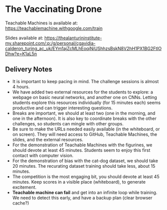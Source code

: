 # The Vaccinating Drone

Teachable Machines is available at: https://teachablemachine.withgoogle.com/train

Slides available at: https://thealanturininstitute-my.sharepoint.com/:p:/g/personal/cgavidia-calderon_turing_ac_uk/EYm1ajZcMLhEoqiNiUShhzsBskN8V2hH1PX1BG2FtlODhw?e=K1aL5n

## Delivery Notes

- It is important to keep pacing in mind. The challenge sessions is almost 4 hours.
- We have added two external resources for the students to explore: a webpage on basic neural networks, and another one on CNNs. Letting students explore this resources individually (for 15 minutes each) seems productive and can trigger interesting questions.
- Breaks are important, we should at least two (one in the morning, and one in the afternoon). It is also key to coordinate breaks with the other challenges, so students can mingle with other groups.
- Be sure to make the URLs needed easily available (in the whiteboard, or on screen). They will need access to GitHub, Teachable Machines, the slides, and the external resources.
- For the demonstration of Teachable Machines with the figurines, we should devote at least 45 minutes. Students seem to enjoy this first contact with computer vision.
- For the demonstration of bias with the cat-dog dataset, we should take 20 minutes. The recurating dataset training should take less, about 15 minutes.
- The competition is the most engaging bit, you should devote at least 45 minutes. Keep scores in a visible place (whiteboard), to generate excitement.
- **Teachable machine can fail** and get into an infinite loop while training. We need to detect this early, and have a backup plan (clear browser cache?)
